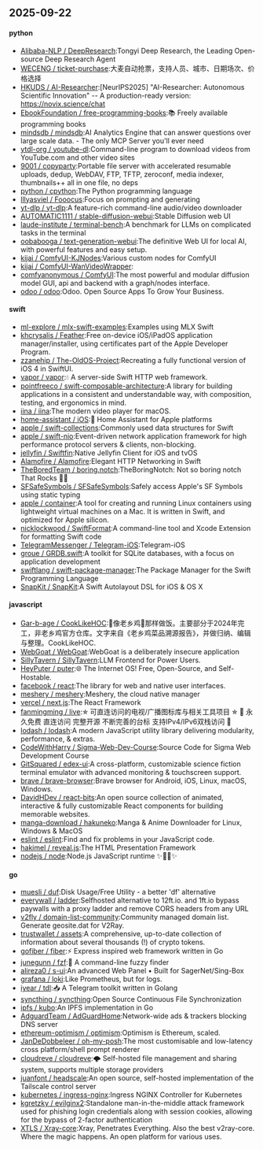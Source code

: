 ## 2025-09-22

#### python
* [Alibaba-NLP / DeepResearch](https://github.com/Alibaba-NLP/DeepResearch):Tongyi Deep Research, the Leading Open-source Deep Research Agent
* [WECENG / ticket-purchase](https://github.com/WECENG/ticket-purchase):大麦自动抢票，支持人员、城市、日期场次、价格选择
* [HKUDS / AI-Researcher](https://github.com/HKUDS/AI-Researcher):[NeurIPS2025] "AI-Researcher: Autonomous Scientific Innovation" -- A production-ready version: https://novix.science/chat
* [EbookFoundation / free-programming-books](https://github.com/EbookFoundation/free-programming-books):📚 Freely available programming books
* [mindsdb / mindsdb](https://github.com/mindsdb/mindsdb):AI Analytics Engine that can answer questions over large scale data. - The only MCP Server you'll ever need
* [ytdl-org / youtube-dl](https://github.com/ytdl-org/youtube-dl):Command-line program to download videos from YouTube.com and other video sites
* [9001 / copyparty](https://github.com/9001/copyparty):Portable file server with accelerated resumable uploads, dedup, WebDAV, FTP, TFTP, zeroconf, media indexer, thumbnails++ all in one file, no deps
* [python / cpython](https://github.com/python/cpython):The Python programming language
* [lllyasviel / Fooocus](https://github.com/lllyasviel/Fooocus):Focus on prompting and generating
* [yt-dlp / yt-dlp](https://github.com/yt-dlp/yt-dlp):A feature-rich command-line audio/video downloader
* [AUTOMATIC1111 / stable-diffusion-webui](https://github.com/AUTOMATIC1111/stable-diffusion-webui):Stable Diffusion web UI
* [laude-institute / terminal-bench](https://github.com/laude-institute/terminal-bench):A benchmark for LLMs on complicated tasks in the terminal
* [oobabooga / text-generation-webui](https://github.com/oobabooga/text-generation-webui):The definitive Web UI for local AI, with powerful features and easy setup.
* [kijai / ComfyUI-KJNodes](https://github.com/kijai/ComfyUI-KJNodes):Various custom nodes for ComfyUI
* [kijai / ComfyUI-WanVideoWrapper](https://github.com/kijai/ComfyUI-WanVideoWrapper):
* [comfyanonymous / ComfyUI](https://github.com/comfyanonymous/ComfyUI):The most powerful and modular diffusion model GUI, api and backend with a graph/nodes interface.
* [odoo / odoo](https://github.com/odoo/odoo):Odoo. Open Source Apps To Grow Your Business.

#### swift
* [ml-explore / mlx-swift-examples](https://github.com/ml-explore/mlx-swift-examples):Examples using MLX Swift
* [khcrysalis / Feather](https://github.com/khcrysalis/Feather):Free on-device iOS/iPadOS application manager/installer, using certificates part of the Apple Developer Program.
* [zzanehip / The-OldOS-Project](https://github.com/zzanehip/The-OldOS-Project):Recreating a fully functional version of iOS 4 in SwiftUI.
* [vapor / vapor](https://github.com/vapor/vapor):💧 A server-side Swift HTTP web framework.
* [pointfreeco / swift-composable-architecture](https://github.com/pointfreeco/swift-composable-architecture):A library for building applications in a consistent and understandable way, with composition, testing, and ergonomics in mind.
* [iina / iina](https://github.com/iina/iina):The modern video player for macOS.
* [home-assistant / iOS](https://github.com/home-assistant/iOS):📱 Home Assistant for Apple platforms
* [apple / swift-collections](https://github.com/apple/swift-collections):Commonly used data structures for Swift
* [apple / swift-nio](https://github.com/apple/swift-nio):Event-driven network application framework for high performance protocol servers & clients, non-blocking.
* [jellyfin / Swiftfin](https://github.com/jellyfin/Swiftfin):Native Jellyfin Client for iOS and tvOS
* [Alamofire / Alamofire](https://github.com/Alamofire/Alamofire):Elegant HTTP Networking in Swift
* [TheBoredTeam / boring.notch](https://github.com/TheBoredTeam/boring.notch):TheBoringNotch: Not so boring notch That Rocks 🎸🎶
* [SFSafeSymbols / SFSafeSymbols](https://github.com/SFSafeSymbols/SFSafeSymbols):Safely access Apple's SF Symbols using static typing
* [apple / container](https://github.com/apple/container):A tool for creating and running Linux containers using lightweight virtual machines on a Mac. It is written in Swift, and optimized for Apple silicon.
* [nicklockwood / SwiftFormat](https://github.com/nicklockwood/SwiftFormat):A command-line tool and Xcode Extension for formatting Swift code
* [TelegramMessenger / Telegram-iOS](https://github.com/TelegramMessenger/Telegram-iOS):Telegram-iOS
* [groue / GRDB.swift](https://github.com/groue/GRDB.swift):A toolkit for SQLite databases, with a focus on application development
* [swiftlang / swift-package-manager](https://github.com/swiftlang/swift-package-manager):The Package Manager for the Swift Programming Language
* [SnapKit / SnapKit](https://github.com/SnapKit/SnapKit):A Swift Autolayout DSL for iOS & OS X

#### javascript
* [Gar-b-age / CookLikeHOC](https://github.com/Gar-b-age/CookLikeHOC):🥢像老乡鸡🐔那样做饭。主要部分于2024年完工，非老乡鸡官方仓库。文字来自《老乡鸡菜品溯源报告》，并做归纳、编辑与整理。CookLikeHOC.
* [WebGoat / WebGoat](https://github.com/WebGoat/WebGoat):WebGoat is a deliberately insecure application
* [SillyTavern / SillyTavern](https://github.com/SillyTavern/SillyTavern):LLM Frontend for Power Users.
* [HeyPuter / puter](https://github.com/HeyPuter/puter):🌐 The Internet OS! Free, Open-Source, and Self-Hostable.
* [facebook / react](https://github.com/facebook/react):The library for web and native user interfaces.
* [meshery / meshery](https://github.com/meshery/meshery):Meshery, the cloud native manager
* [vercel / next.js](https://github.com/vercel/next.js):The React Framework
* [fanmingming / live](https://github.com/fanmingming/live):✯ 可直连访问的电视/广播图标库与相关工具项目 ✯ 🔕 永久免费 直连访问 完整开源 不断完善的台标 支持IPv4/IPv6双栈访问 🔕
* [lodash / lodash](https://github.com/lodash/lodash):A modern JavaScript utility library delivering modularity, performance, & extras.
* [CodeWithHarry / Sigma-Web-Dev-Course](https://github.com/CodeWithHarry/Sigma-Web-Dev-Course):Source Code for Sigma Web Development Course
* [GitSquared / edex-ui](https://github.com/GitSquared/edex-ui):A cross-platform, customizable science fiction terminal emulator with advanced monitoring & touchscreen support.
* [brave / brave-browser](https://github.com/brave/brave-browser):Brave browser for Android, iOS, Linux, macOS, Windows.
* [DavidHDev / react-bits](https://github.com/DavidHDev/react-bits):An open source collection of animated, interactive & fully customizable React components for building memorable websites.
* [manga-download / hakuneko](https://github.com/manga-download/hakuneko):Manga & Anime Downloader for Linux, Windows & MacOS
* [eslint / eslint](https://github.com/eslint/eslint):Find and fix problems in your JavaScript code.
* [hakimel / reveal.js](https://github.com/hakimel/reveal.js):The HTML Presentation Framework
* [nodejs / node](https://github.com/nodejs/node):Node.js JavaScript runtime ✨🐢🚀✨

#### go
* [muesli / duf](https://github.com/muesli/duf):Disk Usage/Free Utility - a better 'df' alternative
* [everywall / ladder](https://github.com/everywall/ladder):Selfhosted alternative to 12ft.io. and 1ft.io bypass paywalls with a proxy ladder and remove CORS headers from any URL
* [v2fly / domain-list-community](https://github.com/v2fly/domain-list-community):Community managed domain list. Generate geosite.dat for V2Ray.
* [trustwallet / assets](https://github.com/trustwallet/assets):A comprehensive, up-to-date collection of information about several thousands (!) of crypto tokens.
* [gofiber / fiber](https://github.com/gofiber/fiber):⚡️ Express inspired web framework written in Go
* [junegunn / fzf](https://github.com/junegunn/fzf):🌸 A command-line fuzzy finder
* [alireza0 / s-ui](https://github.com/alireza0/s-ui):An advanced Web Panel • Built for SagerNet/Sing-Box
* [grafana / loki](https://github.com/grafana/loki):Like Prometheus, but for logs.
* [iyear / tdl](https://github.com/iyear/tdl):📥 A Telegram toolkit written in Golang
* [syncthing / syncthing](https://github.com/syncthing/syncthing):Open Source Continuous File Synchronization
* [ipfs / kubo](https://github.com/ipfs/kubo):An IPFS implementation in Go
* [AdguardTeam / AdGuardHome](https://github.com/AdguardTeam/AdGuardHome):Network-wide ads & trackers blocking DNS server
* [ethereum-optimism / optimism](https://github.com/ethereum-optimism/optimism):Optimism is Ethereum, scaled.
* [JanDeDobbeleer / oh-my-posh](https://github.com/JanDeDobbeleer/oh-my-posh):The most customisable and low-latency cross platform/shell prompt renderer
* [cloudreve / cloudreve](https://github.com/cloudreve/cloudreve):🌩 Self-hosted file management and sharing system, supports multiple storage providers
* [juanfont / headscale](https://github.com/juanfont/headscale):An open source, self-hosted implementation of the Tailscale control server
* [kubernetes / ingress-nginx](https://github.com/kubernetes/ingress-nginx):Ingress NGINX Controller for Kubernetes
* [kgretzky / evilginx2](https://github.com/kgretzky/evilginx2):Standalone man-in-the-middle attack framework used for phishing login credentials along with session cookies, allowing for the bypass of 2-factor authentication
* [XTLS / Xray-core](https://github.com/XTLS/Xray-core):Xray, Penetrates Everything. Also the best v2ray-core. Where the magic happens. An open platform for various uses.

